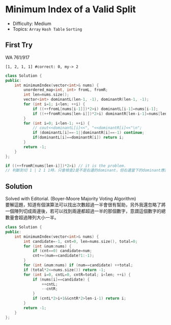# Minimum Index of a Valid Split
- Difficulty: Medium
- Topics: `Array` `Hash Table` `Sorting`

<!-- ## Data Structure
``` cpp
``` -->

## First Try
WA 761/917
```plain
[1, 2, 1, 1] #correct: 0, my-> 2
```
```cpp
class Solution {
public:
    int minimumIndex(vector<int>& nums) {
        unordered_map<int, int> fromL, fromR;
        int len=nums.size();
        vector<int> dominantL(len-1, -1), dominantR(len-1, -1);
        for (int i=1; i<len; ++i) {
            if ((++fromL[nums[i-1]])*2>i) dominantL[i-1]=nums[i-1];
            if ((++fromR[nums[len-i]])*2>i) dominantR[len-i-1]=nums[len-i];
        }
        for (int i=0; i<len-1; ++i) {
            // cout<<dominantL[i]<<", "<<dominantR[i]<<"\n";
            if (dominantL[i]==-1||dominantR[i]==-1) continue;
            if(dominantL[i]==dominantR[i]) return i;
        }
        return -1;
    }
};
```
```cpp
if ((++fromR[nums[len-i]])*2>i) // it is the problem. 
// 判斷到切 1 | 2 1 1時，只會檢查2是不是右邊的dominant，但右邊當下的dominant應該為1
```

## Solution
Solved with Editorial. (Boyer-Moore Majority Voting Algorithm)  
要解這題，知道有個演算法可以找出次數超過一半會很有幫助，另外我還忽略了將一個陣列切成兩邊後，若可以找到兩邊都超過一半的那個數字，意謂這個數字的總數量會超過陣列大小一半。
<!-- - runtime beats 
- memory beats  -->
``` cpp
class Solution {
public:
    int minimumIndex(vector<int>& nums) {
        int candidate=-1, cnt=0, len=nums.size(), total=0;
        for (int &num:nums) {
            if (cnt==0) candidate=num;
            cnt+=(num==candidate?1:-1);
        }
        for (int &num:nums) if (num==candidate) ++total;
        if (total*2<=nums.size()) return -1;
        for (int i=0, cntL=0, cntR=total; i<len; ++i) {
            if (nums[i]==candidate) {
                ++cntL;
                --cntR;
            }
            if (cntL*2>i+1&&cntR*2>len-i-1) return i;
        }
        return -1;
    }
};
```
<!-- - runtime beats 
- memory beats 
```rust
``` -->

<!-- ## Improving
### source code
- runtime beats 
- memory beats 
``` cpp
``` -->
<!-- - runtime beats 
- memory beats 
```rust
``` -->